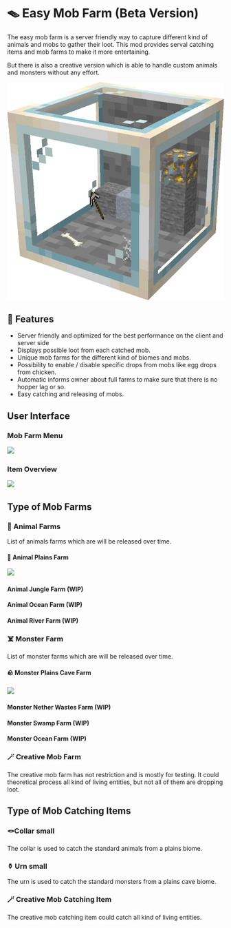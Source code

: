# 🪤 Easy Mob Farm (Beta Version)

The easy mob farm is a server friendly way to capture different kind of animals and mobs to gather their loot.
This mod provides serval catching items and mob farms to make it more entertaining.

But there is also a creative version which is able to handle custom animals and monsters without any effort.

![Easy Mob Farm][logo]

## 🔮 Features

- Server friendly and optimized for the best performance on the client and server side
- Displays possible loot from each catched mob.
- Unique mob farms for the different kind of biomes and mobs.
- Possibility to enable / disable specific drops from mobs like egg drops from chicken.
- Automatic informs owner about full farms to make sure that there is no hopper lag or so.
- Easy catching and releasing of mobs.

## User Interface

### Mob Farm Menu

![][mob_menu]

### Item Overview

![][item_overview]

## Type of Mob Farms

### 🐄 Animal Farms

List of animals farms which are will be released over time.

#### 🌿 Animal Plains Farm

![][animal_plains_farm]

#### Animal Jungle Farm (WIP)

#### Animal Ocean Farm (WIP)

#### Animal River Farm (WIP)

### ☠️ Monster Farm

List of monster farms which are will be released over time.

#### 🪨 Monster Plains Cave Farm

![][monster_plains_cave_farm]

#### Monster Nether Wastes Farm (WIP)

#### Monster Swamp Farm (WIP)

#### Monster Ocean Farm (WIP)

### 🪄 Creative Mob Farm

The creative mob farm has not restriction and is mostly for testing.
It could theoretical process all kind of living entities, but not all of them are dropping loot.

## Type of Mob Catching Items

### 🪢Collar small

The collar is used to catch the standard animals from a plains biome.

### ⚱️ Urn small

The urn is used to catch the standard monsters from a plains cave biome.

### 🪄 Creative Mob Catching Item

The creative mob catching item could catch all kind of living entities.

[logo]: https://raw.githubusercontent.com/MarkusBordihn/BOs-Easy-Mob-Farm/main/src/main/resources/logo.png
[animal_plains_farm]: https://raw.githubusercontent.com/MarkusBordihn/BOs-Easy-Mob-Farm/main/assets/animal_plains_farm.png
[item_overview]: https://raw.githubusercontent.com/MarkusBordihn/BOs-Easy-Mob-Farm/main/assets/item_overview.png
[mob_menu]: https://raw.githubusercontent.com/MarkusBordihn/BOs-Easy-Mob-Farm/main/assets/mob_menu.png
[monster_plains_cave_farm]: https://raw.githubusercontent.com/MarkusBordihn/BOs-Easy-Mob-Farm/main/assets/monster_plains_cave_farm.png
